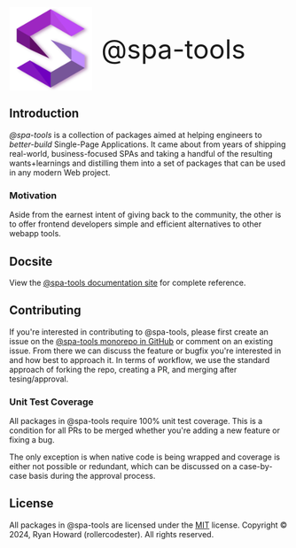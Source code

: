 <div style='align-items: center; display:flex; flex-direction: row; gap: 1rem;'>
  <img alt="@spa-tools" height="150" src="./apps/website/static/img/logo.svg?raw=true">
  <div style='font-size: 3rem'>@spa-tools</div>
</div>


## Introduction

_@spa-tools_ is a collection of packages aimed at helping engineers to _better-build_ Single-Page Applications.
It came about from years of shipping real-world, business-focused SPAs and taking a handful of the resulting wants+learnings
and distilling them into a set of packages that can be used in any modern Web project.

### Motivation

Aside from the earnest intent of giving back to the community, the other is to offer frontend developers simple and efficient alternatives to other webapp tools.

## Docsite

View the [@spa-tools documentation site](https://spa-tools.github.io) for complete reference.

## Contributing

If you're interested in contributing to @spa-tools, please first create an issue on the [@spa-tools monorepo in GitHub](https://github.com/rollercodester/spa-tools)
or comment on an existing issue. From there we can discuss the feature or bugfix you're interested in and how best to approach it.
In terms of workflow, we use the standard approach of forking the repo, creating a PR, and merging after tesing/approval.

### Unit Test Coverage

All packages in @spa-tools require 100% unit test coverage. This is a condition for all PRs to be merged whether you're adding a new feature or fixing a bug.

The only exception is when native code is being wrapped and coverage is either not possible or redundant, which can be discussed on a case-by-case basis
during the approval process.

## License

All packages in @spa-tools are licensed under the [MIT](https://en.wikipedia.org/wiki/MIT_License) license. Copyright © 2024, Ryan Howard (rollercodester). All rights reserved.
